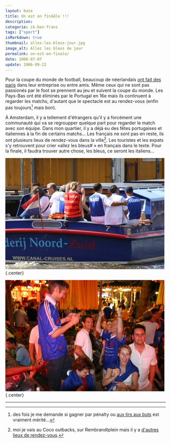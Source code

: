 ```yaml
---
layout: base
title: On est en finââle !!!
description: 
categorie: ik-ben-frans
tags: ["sport"]
isMarkdown: true
thumbnail: allez-les-bleus-jour.jpg
image_alt: Allez les bleus de jour
permalink: on-est-en-finale/
date: 2006-07-07
update: 2006-09-22
---
```




Pour la coupe du monde de football, beaucoup de néerlandais [ont fait des paris](http://annevickycarlier.blogspot.com/2006/06/wk-coupe-du-monde.html) dans leur entreprise ou entre amis. Même ceux qui ne sont pas passionés par le foot se prennent au jeu et suivent la coupe du monde. Les Pays-Bas ont été éliminés par le Portugal en 16e mais ils continuent à regarder les matchs, d'autant que le spectacle est au rendez-vous (enfin pas toujours[^1] mais bon).

À Amsterdam, il y a tellement d'étrangers qu'il y a forcément une communauté qui va se regroupper quelque part pour regarder le match avec *son* équipe. Dans mon quartier, il y a déjà eu des fêtes portugaises et italiennes à la fin de certains matchs... Les français ne sont pas en reste, ils ont plusieurs lieux de rendez-vous dans la ville[^2]. Les touristes et les expats s'y retrouvent pour crier «allez les bleus# » en français dans le texte. Pour la finale, il faudra trouver autre chose, les bleus, ce seront les italiens...

![Allez les bleus de jour](allez-les-bleus-jour.jpg){.center}

![Allez les bleus de nuit](allez-les-bleus-nuit.jpg){.center}

---
[^1]: des fois je me demande si gagner par pénalty ou [aux tirs aux buts](http://www.menteur.com/chronik/060705.html) est vraiment mérité...
[^2]: moi je vais au Coco outbacks, sur Rembrandtplein mais il y a [d'autres lieux de rendez-vous](http://www.leforum.nl/phpBB/viewtopic.php?p=63204#63204).